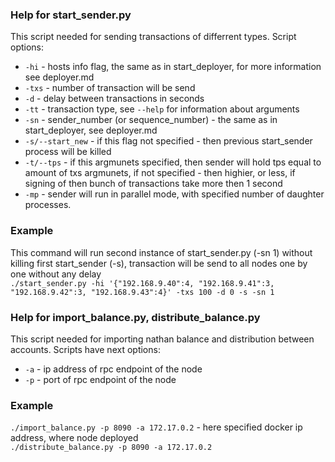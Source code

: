 ### Help for start_sender.py

This script needed for sending transactions of differrent types. Script options:
* `-hi`  - hosts info flag, the same as in start_deployer, for more information see deployer.md
* `-txs` - number of transaction will be send
* `-d`   - delay between transactions in seconds
* `-tt`  - transaction type, see `--help` for information about arguments
* `-sn`  - sender_number (or sequence_number) - the same as in start_deployer, see deployer.md
* `-s/--start_new` - if this flag not specified - then previous start_sender process will be killed
* `-t/--tps`   - if this argmunets specified, then sender will hold tps equal to amount of txs argmunets, if not specified - then highier, or less, if signing of then bunch of transactions take more then 1 second
* `-mp`   - sender will run in parallel mode, with specified number of daughter processes.

### Example

This command will run second instance of start_sender.py (-sn 1) without killing first start_sender (-s), transaction will be send to all nodes one by one without any delay  
`./start_sender.py -hi '{"192.168.9.40":4, "192.168.9.41":3, "192.168.9.42":3, "192.168.9.43":4}' -txs 100 -d 0 -s -sn 1`

### Help for import_balance.py, distribute_balance.py

This script needed for importing nathan balance and distribution between accounts. Scripts have next options:
* `-a` - ip address of rpc endpoint of the node
* `-p` - port of rpc endpoint of the node

### Example

`./import_balance.py -p 8090 -a 172.17.0.2` - here specified docker ip address, where node deployed  
`./distribute_balance.py -p 8090 -a 172.17.0.2`
